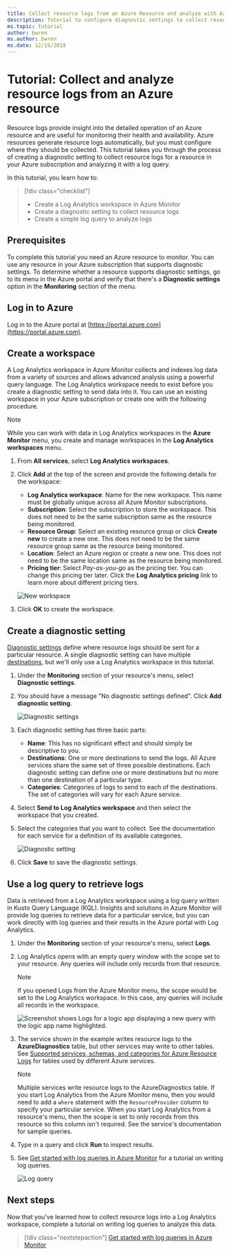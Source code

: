 ```yaml
---
title: Collect resource logs from an Azure Resource and analyze with Azure Monitor
description: Tutorial to configure diagnostic settings to collect resource logs from an Azure resource into a Log Analytics workspace where they can be analyzed with a log query.
ms.topic: tutorial
author: bwren
ms.author: bwren
ms.date: 12/15/2019
---
```


# Tutorial: Collect and analyze resource logs from an Azure resource

Resource logs provide insight into the detailed operation of an Azure resource and are useful for monitoring their health and availability. Azure resources generate resource logs automatically, but you must configure where they should be collected. This tutorial takes you through the process of creating a diagnostic setting to collect resource logs for a resource in your Azure subscription and analyzing it with a log query.

In this tutorial, you learn how to:

> [!div class="checklist"]
> * Create a Log Analytics workspace in Azure Monitor
> * Create a diagnostic setting to collect resource logs 
> * Create a simple log query to analyze logs


## Prerequisites

To complete this tutorial you need an Azure resource to monitor. You can use any resource in your Azure subscription that supports diagnostic settings. To determine whether a resource supports diagnostic settings, go to its menu in the Azure portal and verify that there's a **Diagnostic settings** option in the **Monitoring** section of the menu.


## Log in to Azure
Log in to the Azure portal at [https://portal.azure.com](https://portal.azure.com).


## Create a workspace
A Log Analytics workspace in Azure Monitor collects and indexes log data from a variety of sources and allows advanced analysis using a powerful query language. The Log Analytics workspace needs to exist before you create a diagnostic setting to send data into it. You can use an existing workspace in your Azure subscription or create one with the following procedure. 

> [!NOTE]
> While you can work with data in Log Analytics workspaces in the **Azure Monitor** menu, you create and manage workspaces in the **Log Analytics workspaces** menu.

1. From **All services**, select **Log Analytics workspaces**.
2. Click **Add** at the top of the screen and provide the following details for the workspace:
   - **Log Analytics workspace**: Name for the new workspace. This name must be globally unique across all Azure Monitor subscriptions.
   - **Subscription**: Select the subscription to store the workspace. This does not need to be the same subscription same as the resource being monitored.
   - **Resource Group**: Select an existing resource group or click **Create new** to create a new one. This does not need to be the same resource group same as the resource being monitored.
   - **Location**: Select an Azure region or create a new one. This does not need to be the same location same as the resource being monitored.
   - **Pricing tier**: Select *Pay-as-you-go* as the pricing tier. You can change this pricing tier later. Click the **Log Analytics pricing** link to learn more about different pricing tiers.

    ![New workspace](media/tutorial-resource-logs/new-workspace.png)

3. Click **OK** to create the workspace.

## Create a diagnostic setting
[Diagnostic settings](../essentials/diagnostic-settings.md) define where resource logs should be sent for a particular resource. A single diagnostic setting can have multiple [destinations](../essentials/diagnostic-settings.md#destinations), but we'll only use a Log Analytics workspace in this tutorial.

1. Under the **Monitoring** section of your resource's menu, select **Diagnostic settings**.
2. You should have a message "No diagnostic settings defined". Click **Add diagnostic setting**.

    ![Diagnostic settings](media/tutorial-resource-logs/diagnostic-settings.png)

3. Each diagnostic setting has three basic parts:
 
   - **Name**: This has no significant effect and should simply be descriptive to you.
   - **Destinations**: One or more destinations to send the logs. All Azure services share the same set of three possible destinations. Each diagnostic setting can define one or more destinations but no more than one destination of a particular type. 
   - **Categories**: Categories of logs to send to each of the destinations. The set of categories will vary for each Azure service.

4. Select **Send to Log Analytics workspace** and then select the workspace that you created.
5. Select the categories that you want to collect. See the documentation for each service for a definition of its available categories.

    ![Diagnostic setting](media/tutorial-resource-logs/diagnostic-setting.png)

6. Click **Save** to save the diagnostic settings.

    
 
 ## Use a log query to retrieve logs
Data is retrieved from a Log Analytics workspace using a log query written in Kusto Query Language (KQL). Insights and solutions in Azure Monitor will provide log queries to retrieve data for a particular service, but you can work directly with log queries and their results in the Azure portal with Log Analytics. 

1. Under the **Monitoring** section of your resource's menu, select **Logs**.
2. Log Analytics opens with an empty query window with the scope set to your resource. Any queries will include only records from that resource.

    > [!NOTE]
    > If you opened Logs from the Azure Monitor menu, the scope would be set to the Log Analytics workspace. In this case, any queries will include all records in the workspace.
   
    ![Screenshot shows Logs for a logic app displaying a new query with the logic app name highlighted.](media/tutorial-resource-logs/logs.png)

4. The service shown in the example writes resource logs to the **AzureDiagnostics** table, but other services may write to other tables. See [Supported services, schemas, and categories for Azure Resource Logs](../essentials/resource-logs-schema.md) for tables used by different Azure services.

    > [!NOTE]
    > Multiple services write resource logs to the AzureDiagnostics table. If you start Log Analytics from the Azure Monitor menu, then you would need to add a `where` statement with the `ResourceProvider` column to specify your particular service. When you start Log Analytics from a resource's menu, then the scope is set to only records from this resource so this column isn't required. See the service's documentation for sample queries.


5. Type in a query and click **Run** to inspect results. 
6. See [Get started with log queries in Azure Monitor](../logs/get-started-queries.md) for a tutorial on writing log queries.

    ![Log query](media/tutorial-resource-logs/log-query-1.png)




## Next steps
Now that you've learned how to collect resource logs into a Log Analytics workspace, complete a tutorial on writing log queries to analyze this data.

> [!div class="nextstepaction"]
> [Get started with log queries in Azure Monitor](../logs/get-started-queries.md)